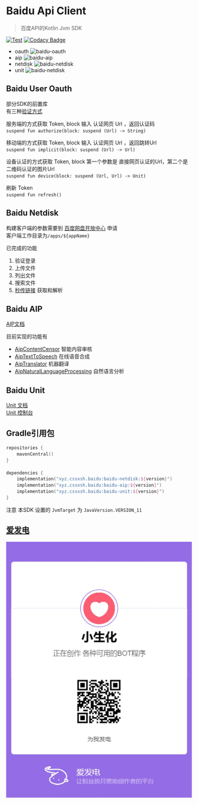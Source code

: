 # Baidu Api Client

> 百度API的Kotlin Jvm SDK

[![Test](https://github.com/cssxsh/baidu-client/actions/workflows/Test.yml/badge.svg)](https://github.com/cssxsh/baidu-client/actions/workflows/Test.yml)
[![Codacy Badge](https://app.codacy.com/project/badge/Grade/9d86fd8a8c81490b94107f03df1dac5b)](https://www.codacy.com/gh/cssxsh/baidu-client/dashboard?utm_source=github.com&amp;utm_medium=referral&amp;utm_content=cssxsh/baidu-client&amp;utm_campaign=Badge_Grade)

*   oauth ![baidu-oauth](https://img.shields.io/maven-central/v/xyz.cssxsh.baidu/baidu-oauth)
*   aip ![baidu-aip](https://img.shields.io/maven-central/v/xyz.cssxsh.baidu/baidu-aip)
*   netdisk ![baidu-netdisk](https://img.shields.io/maven-central/v/xyz.cssxsh.baidu/baidu-netdisk)
*   unit ![baidu-netdisk](https://img.shields.io/maven-central/v/xyz.cssxsh.baidu/baidu-unit)

## Baidu User Oauth

部分SDK的前置库  
有三种[验证方式](https://developer.baidu.com/wiki/index.php?title=docs/oauth/application)

服务端的方式获取 Token, block 输入 认证网页 Url ，返回认证码  
`suspend fun authorize(block: suspend (Url) -> String)`

移动端的方式获取 Token, block 输入 认证网页 Url ，返回跳转Url  
`suspend fun implicit(block: suspend (Url) -> Url)`

设备认证的方式获取 Token, block 第一个参数是 直接网页认证的Url，第二个是 二维码认证的图片Url  
`suspend fun device(block: suspend (Url, Url) -> Unit)`

刷新 Token  
`suspend fun refresh()`

## Baidu Netdisk

构建客户端的参数需要到 [百度网盘开放中心](https://pan.baidu.com/union/apply) 申请  
客户端工作目录为`/apps/${appName}`

已完成的功能

1.  验证登录
2.  上传文件
3.  列出文件
4.  搜索文件
5.  [秒传链接](https://zhuanlan.zhihu.com/p/356900770) 获取和解析

## Baidu AIP

[AIP文档](https://ai.baidu.com/ai-doc)

目前实现的功能有

*   [AipContentCensor](baidu-aip/src/main/kotlin/xyz/cssxsh/baidu/aip/AipContentCensor.kt) 智能内容审核
*   [AipTextToSpeech](baidu-aip/src/main/kotlin/xyz/cssxsh/baidu/aip/AipTextToSpeech.kt) 在线语音合成
*   [AipTranslator](baidu-aip/src/main/kotlin/xyz/cssxsh/baidu/aip/AipTranslator.kt) 机器翻译
*   [AipNaturalLanguageProcessing](baidu-aip/src/main/kotlin/xyz/cssxsh/baidu/aip/AipNaturalLanguageProcessing.kt) 自然语言分析

## Baidu Unit

[Unit 文档](https://ai.baidu.com/ai-doc/UNIT/Lkipmh0tz)  
[Unit 控制台](https://ai.baidu.com/unit/v2)

## Gradle引用包

```kotlin
repositories {
    mavenCentral()
}

dependencies {
    implementation("xyz.cssxsh.baidu:baidu-netdisk:${version}")
    implementation("xyz.cssxsh.baidu:baidu-aip:${version}")
    implementation("xyz.cssxsh.baidu:baidu-unit:${version}")
}
```

注意 本SDK 设置的 `JvmTarget` 为 `JavaVersion.VERSION_11`

## [爱发电](https://afdian.net/@cssxsh)

![afdian](.github/afdian.jpg)